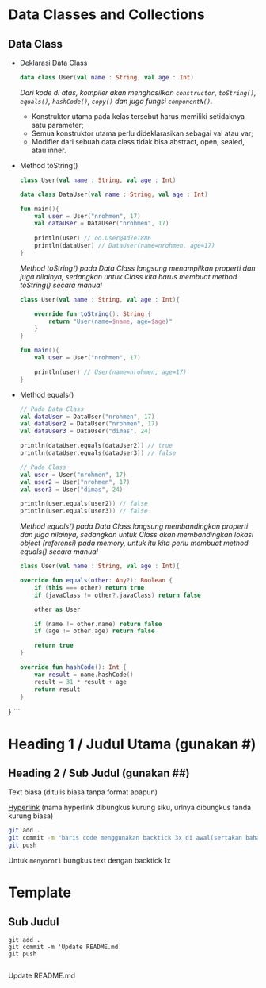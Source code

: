 # Data Classes and Collections

## Data Class
* Deklarasi Data Class
    ```kotlin
    data class User(val name : String, val age : Int)
    ```
    _Dari kode di atas, kompiler akan menghasilkan `constructor`, `toString()`, `equals()`, `hashCode()`, `copy()` dan juga fungsi `componentN()`._
    * Konstruktor utama pada kelas tersebut harus memiliki setidaknya satu parameter;
    * Semua konstruktor utama perlu dideklarasikan sebagai val atau var;
    * Modifier dari sebuah data class tidak bisa abstract, open, sealed, atau inner.

* Method toString()
    ```kotlin
    class User(val name : String, val age : Int)
    
    data class DataUser(val name : String, val age : Int)
    
    fun main(){
        val user = User("nrohmen", 17)
        val dataUser = DataUser("nrohmen", 17)
        
        println(user) // oo.User@4d7e1886
        println(dataUser) // DataUser(name=nrohmen, age=17)
    }
    ```
    _Method toString() pada Data Class langsung menampilkan properti dan juga nilainya, sedangkan untuk Class kita harus membuat method toString() secara manual_
    ```kotlin
    class User(val name : String, val age : Int){
    
        override fun toString(): String {
            return "User(name=$name, age=$age)"
        }
    }

    fun main(){
        val user = User("nrohmen", 17)

        println(user) // User(name=nrohmen, age=17)
    }
    ```

* Method equals()
    ```kotlin
    // Pada Data Class
    val dataUser = DataUser("nrohmen", 17)
    val dataUser2 = DataUser("nrohmen", 17)
    val dataUser3 = DataUser("dimas", 24)
 
    println(dataUser.equals(dataUser2)) // true
    println(dataUser.equals(dataUser3)) // false

    // Pada Class
    val user = User("nrohmen", 17)
    val user2 = User("nrohmen", 17)
    val user3 = User("dimas", 24)
 
    println(user.equals(user2)) // false
    println(user.equals(user3)) // false
    ```
    _Method equals() pada Data Class langsung membandingkan properti dan juga nilainya, sedangkan untuk Class akan membandingkan lokasi object (referensi) pada memory, untuk itu kita perlu membuat method equals() secara manual_
    ```kotlin
    class User(val name : String, val age : Int){
 
    override fun equals(other: Any?): Boolean {
        if (this === other) return true
        if (javaClass != other?.javaClass) return false
 
        other as User
 
        if (name != other.name) return false
        if (age != other.age) return false
 
        return true
    }
 
    override fun hashCode(): Int {
        var result = name.hashCode()
        result = 31 * result + age
        return result
    }
}
    ```
##
##

# Heading 1 / Judul Utama (gunakan #)

## Heading 2 / Sub Judul (gunakan ##)

Text biasa (ditulis biasa tanpa format apapun)

[Hyperlink](https://www.google.com) (nama hyperlink dibungkus kurung siku, urlnya dibungkus tanda kurung biasa)

```bash
git add .
git commit -m "baris code menggunakan backtick 3x di awal(sertakan bahasanya) dan akhir code"
git push
```

Untuk `menyoroti` bungkus text dengan backtick 1x

# Template

## Sub Judul 
```<bahasa>
git add .
git commit -m 'Update README.md'
git push

```

```kotlin

```

Update README.md